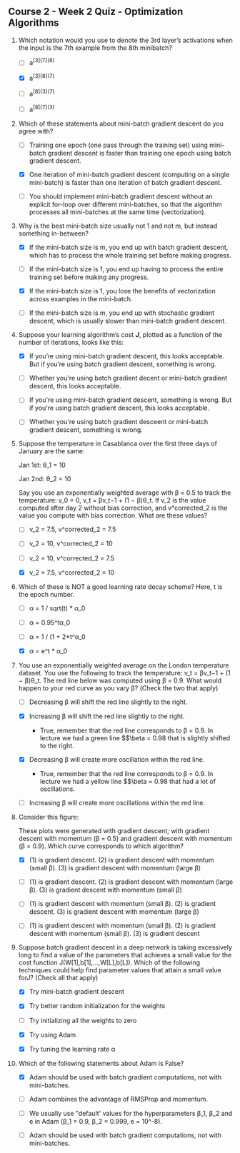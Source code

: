 ## Course 2 - Week 2 Quiz - Optimization Algorithms

1. Which notation would you use to denote the 3rd layer’s activations when the input is the 7th example from the 8th minibatch?

    - [ ] a<sup>[3]{7}(8)</sup>

    - [x] a<sup>[3]{8}(7)</sup>
    
    - [ ] a<sup>[8]{3}(7)</sup>
        
    - [ ] a<sup>[8]{7}(3)</sup>
    
2. Which of these statements about mini-batch gradient descent do you agree with?

    - [ ] Training one epoch (one pass through the training set) using mini-batch gradient descent is faster than training one epoch using batch gradient descent.
    
    - [x] One iteration of mini-batch gradient descent (computing on a single mini-batch) is faster than one iteration of batch gradient descent.

    - [ ] You should implement mini-batch gradient descent without an explicit for-loop over different mini-batches, so that the algorithm processes all mini-batches at the same time (vectorization).
    
3. Why is the best mini-batch size usually not 1 and not m, but instead something in-between?

    - [x] If the mini-batch size is m, you end up with batch gradient descent, which has to process the whole training set before making progress.
    
    - [ ] If the mini-batch size is 1, you end up having to process the entire training set before making any progress.

    - [x] If the mini-batch size is 1, you lose the benefits of vectorization across examples in the mini-batch.
    
    - [ ] If the mini-batch size is m, you end up with stochastic gradient descent, which is usually slower than mini-batch gradient descent.
    
4. Suppose your learning algorithm’s cost ***J***, plotted as a function of the number of iterations, looks like this:

    - [x] If you’re using mini-batch gradient descent, this looks acceptable. But if you’re using batch gradient descent, something is wrong.
   
    - [ ] Whether you're using batch gradient decent or mini-batch gradient descent, this looks acceptable.
    
    - [ ] If you're using mini-batch gradient descent, something is wrong. But if you're using  batch gradient descent, this looks acceptable.
    
    - [ ] Whether you're using batch gradient desceent or mini-batch gradient descent, something is wrong.
   
5. Suppose the temperature in Casablanca over the first three days of January are the same:

    Jan 1st: θ_1 = 10
    
    Jan 2nd: θ_2 = 10
    
    Say you use an exponentially weighted average with β = 0.5 to track the temperature: v_0 = 0, v_t = βv_t−1 + (1 − β)θ_t. If v_2 is the value computed after day 2 without bias correction, and v^corrected_2 is the value you compute with bias correction. What are these values?

    - [ ] v_2 = 7.5, v^corrected_2 = 7.5
    
    - [ ] v_2 = 10, v^corrected_2 = 10
    
    - [ ] v_2 = 10, v^corrected_2 = 7.5
    
    - [x] v_2 = 7.5, v^corrected_2 = 10
    
6. Which of these is NOT a good learning rate decay scheme? Here, t is the epoch number.

    - [ ] α = 1 / sqrt(t) * α_0
    
    - [ ] α = 0.95^tα_0
    
    - [ ] α = 1 / (1 + 2*t^α_0

    - [x] α = e^t * α_0
    
7. You use an exponentially weighted average on the London temperature dataset. You use the following to track the temperature: v_t = βv_t−1 + (1 − β)θ_t. The red line below was computed using β = 0.9. What would happen to your red curve as you vary β? (Check the two that apply)

    - [ ] Decreasing β will shift the red line slightly to the right.
    
    - [x] Increasing β will shift the red line slightly to the right.
        - True, remember that the red line corresponds to β = 0.9. In lecture we had a green line $$\beta = 0.98 that is slightly shifted to the right.  
    
    - [x] Decreasing β will create more oscillation within the red line.
        - True, remember that the red line corresponds to β = 0.9. In lecture we had a yellow line $$\beta = 0.98 that had a lot of oscillations.
    
    - [ ] Increasing β will create more oscillations within the red line.
    
8. Consider this figure:

    These plots were generated with gradient descent; with gradient descent with momentum (β = 0.5) and gradient descent with momentum (β = 0.9). Which curve corresponds to which algorithm?

    - [x] (1) is gradient descent. (2) is gradient descent with momentum (small β). (3) is gradient descent with momentum (large β)

    - [ ] (1) is gradient descent. (2) is gradient descent with momentum (large β). (3) is gradient descent with momentum (small β)

    - [ ] (1) is gradient descent with momentum (small β). (2) is gradient descent. (3) is gradient descent with momentum (large β)
    
    - [ ] (1) is gradient descent with momentum (small β). (2) is gradient descent with momentum (small β). (3) is gradient descent

9. Suppose batch gradient descent in a deep network is taking excessively long to find a value of the parameters that achieves a small value for the cost function J(W[1],b[1],...,W[L],b[L]). Which of the following techniques could help find parameter values that attain a small value forJ? (Check all that apply)

    - [x] Try mini-batch gradient descent
    
    - [x] Try better random initialization for the weights
    
    - [ ] Try initializing all the weights to zero
    
    - [x] Try using Adam
    
    - [x] Try tuning the learning rate α
    

10. Which of the following statements about Adam is False? 

    - [x] Adam should be used with batch gradient computations, not with mini-batches.
    
    - [ ] Adam combines the advantage of RMSProp and momentum.
    
    - [ ] We usually use "default' values for the hyperparameters β_1, β_2 and e in Adam (β_1 = 0.9, β_2 = 0.999, e = 10^-8).
    
    - [ ] Adam should be used with batch gradient computations, not with mini-batches. 
   
  
  
  
    